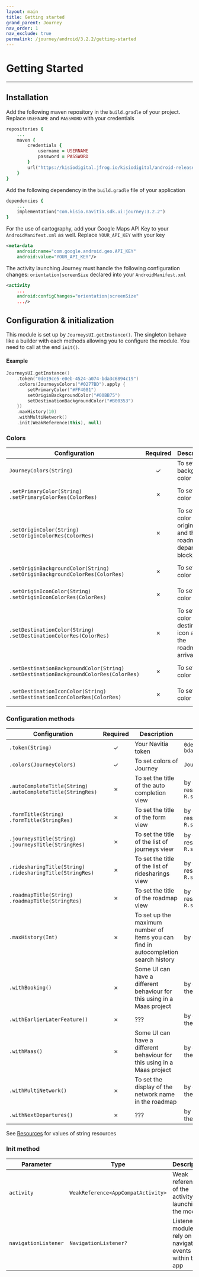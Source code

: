 ```yaml
---
layout: main
title: Getting started
grand_parent: Journey
nav_order: 1
nav_exclude: true
permalink: /journey/android/3.2.2/getting-started
---
```


# Getting Started

---

## Installation
Add the following maven repository in the `build.gradle` of your project. Replace `USERNAME` and `PASSWORD` with your credentials
```ruby
repositories {
    ...
    maven {
        credentials {
            username = USERNAME
            password = PASSWORD
        }
        url("https://kisiodigital.jfrog.io/kisiodigital/android-release")
    }
}
```
 
Add the following dependency in the `build.gradle` file of your application
```ruby
dependencies {
    ...
    implementation("com.kisio.navitia.sdk.ui:journey:3.2.2")
}
```

For the use of cartography, add your Google Maps API Key to your `AndroidManifest.xml` as well. Replace `YOUR_API_KEY` with your key
```xml
<meta-data
    android:name="com.google.android.geo.API_KEY"
    android:value="YOUR_API_KEY"/>
```

The activity launching Journey must handle the following configuration changes: `orientation|screenSize` declared into your `AndroidManifest.xml`
```xml
<activity
    ...
    android:configChanges="orientation|screenSize"
    .../>
```

## Configuration & initialization
This module is set up by `JourneysUI.getInstance()`. The singleton behave like a builder with each methods allowing you to configure the module. You need to call at the end `init()`.

#### Example
```kotlin
JourneysUI.getInstance()
    .token("0de19ce5-e0eb-4524-a074-bda3c6894c19")
    .colors(JourneysColors("#0277BD").apply {
        setPrimaryColor("#FF4081")
        setOriginBackgroundColor("#00BB75")
        setDestinationBackgroundColor("#B00353")
    })
    .maxHistory(10)
    .withMultiNetwork()
    .init(WeakReference(this), null)
```

### Colors
<div markdown="1">

| Configuration | Required | Description | Example |
| --- |:---:| --- | --- |
| `JourneyColors(String)` | ✓ | To set the background color | by default `??` |
| `.setPrimaryColor(String)`<br>`.setPrimaryColorRes(ColorRes)` | ✗ | To set the color of ?? | by default `??` |
| `.setOriginColor(String)`<br>`.setOriginColorRes(ColorRes)`  | ✗ | To set the color of the origin icon and the roadmap departure block | by default `??` |
| `.setOriginBackgroundColor(String)`<br>`.setOriginBackgroundColorRes(ColorRes)`  | ✗ | To set the color of ?? | by default `??` |
| `.setOriginIconColor(String)`<br>`.setOriginIconColorRes(ColorRes)`  | ✗ | To set the color of ?? | by default `??` |
| `.setDestinationColor(String)`<br>`.setDestinationColorRes(ColorRes)` | ✗ | To set the color of the destination icon and the roadmap arrival bloc  | by default `??` |
| `.setDestinationBackgroundColor(String)`<br>`.setDestinationBackgroundColorRes(ColorRes)`  | ✗ | To set the color of ?? | by default `??` |
| `.setDestinationIconColor(String)`<br>`.setDestinationIconColorRes(ColorRes)`  | ✗ | To set the color of ?? | by default `??` |

</div>

### Configuration methods
<div markdown="1">

| Configuration | Required | Description | Example |
| --- |:---:| --- | --- |
| `.token(String)` | ✓ | Your Navitia token | `0de19ce5-e0eb-4524-a074-bda3c6894c19` |
| `.colors(JourneyColors)` | ✓ | To set colors of Journey  | `JourneyColors(#0277BD)` |
| `.autoCompleteTitle(String)`<br>`.autoCompleteTitle(StringRes)` | ✗ | To set the title of the auto completion view | by default the localized ressource `R.string.journeys` |
| `.formTitle(String)`<br>`.formTitle(StringRes)` | ✗ | To set the title of the form view | by default the localized ressource `R.string.journeys` |
| `.journeysTitle(String)`<br>`.journeysTitle(StringRes)` | ✗ | To set the title of the list of journeys view | by default the localized ressource `R.string.journeys` |
| `.ridesharingTitle(String)`<br>`.ridesharingTitle(StringRes)` | ✗ | To set the title of the list of ridesharings view | by default the localized ressource `R.string.ridesharing_noun` |
| `.roadmapTitle(String)`<br>`.roadmapTitle(StringRes)` | ✗ | To set the title of the roadmap view | by default the localized ressource `R.string.roadmap` |
| `.maxHistory(Int)` | ✗ | To set up the maximum number of items you can find in autocompletion search history | by default `10` |
| `.withBooking()` | ✗ | Some UI can have a different behaviour for this using in a Maas project | by default `false`. Calling the method put it to `true` |
| `.withEarlierLaterFeature()` | ✗ | ??? | by default `false`. Calling the method put it to `true` |
| `.withMaas()` | ✗ | Some UI can have a different behaviour for this using in a Maas project | by default `false`. Calling the method put it to `true` |
| `.withMultiNetwork()` | ✗ | To set the display of the network name in the roadmap  | by default `false`. Calling the method put it to `true` |
| `.withNextDepartures()` | ✗ | ??? | by default `false`. Calling the method put it to `true` |

</div>

See [Resources](/navitia_sdk_docs/journey/android/resources) for values of string resources

### Init method
<div markdown="1">

| Parameter | Type | Description | Example |
| --- | --- | --- | --- |
| `activity` | `WeakReference<AppCompatActivity>` | Weak reference of the activity launching the module | Assuming `this` is an AppCompatActivity<br>`WeakReference(this)` |
| `navigationListener` | `NavigationListener?` | Listener the module can rely on for navigation events within the app | `null` |

</div>
